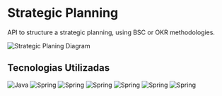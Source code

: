 # Strategic Planning 

API to structure a strategic planning, using BSC or OKR methodologies.


![Strategic Planing Diagram](https://user-images.githubusercontent.com/21322149/148001600-2529ef56-fb1e-413a-9d13-b0b61c8f6766.jpg)




## Tecnologias Utilizadas
 ![Java](https://img.shields.io/badge/Java-ED8B00?style=for-the-badge&logo=java&logoColor=white) ![Spring](https://img.shields.io/badge/Spring-6DB33F?style=for-the-badge&logo=spring&logoColor=white)  ![Spring](https://img.shields.io/badge/Heroku-430098?style=for-the-badge&logo=heroku&logoColor=white) ![Spring](https://img.shields.io/badge/PostgreSQL-316192?style=for-the-badge&logo=postgresql&logoColor=white) ![Spring](https://img.shields.io/badge/IntelliJIDEA-000000.svg?style=for-the-badge&logo=intellij-idea&logoColor=white) ![Spring](https://img.shields.io/badge/Hibernate-59666C?style=for-the-badge&logo=Hibernate&logoColor=white)  ![Spring](https://img.shields.io/badge/Postman-FF6C37?style=for-the-badge&logo=Postman&logoColor=white)



